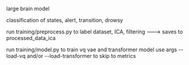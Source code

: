 large brain model

classification of states, alert, transition, drowsy

run training/preprocess.py to label dataset, ICA, filtering ---> saves to processed_data_ica

run training/model.py to train vq vae and transformer model
use args --load-vq and/or --load-transformer to skip to metrics